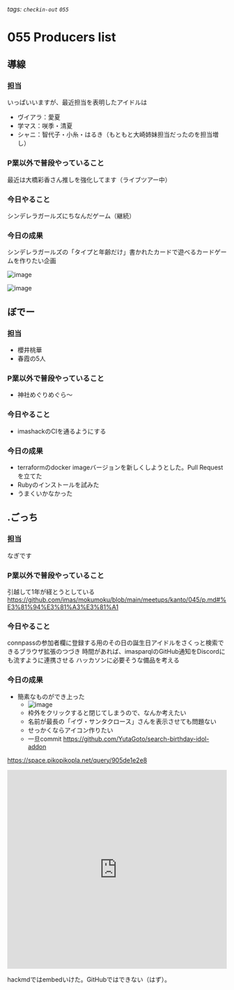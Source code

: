 ###### tags: `checkin-out` `055`

# 055 Producers list

## 導線

### 担当

いっぱいいますが、最近担当を表明したアイドルは

- ヴイアラ：愛夏
- 学マス：咲季・清夏
- シャニ：智代子・小糸・はるき（もともと大崎姉妹担当だったのを担当増し）

### P業以外で普段やっていること

最近は大橋彩香さん推しを強化してます（ライブツアー中）

### 今日やること

シンデレラガールズにちなんだゲーム（継続）

### 今日の成果

シンデレラガールズの「タイプと年齢だけ」書かれたカードで遊べるカードゲームを作りたい企画

![image](https://hackmd.io/_uploads/r1O5JcUdR.png)

![image](https://hackmd.io/_uploads/rkZJJoIuR.png)

## ぼでー

### 担当

- 櫻井桃華
- 春霞の5人

### P業以外で普段やっていること

- 神社めぐりめぐら～

### 今日やること

- imashackのCIを通るようにする

### 今日の成果

- terraformのdocker imageバージョンを新しくしようとした。Pull Requestを立てた
- Rubyのインストールを試みた
- うまくいかなかった

## .ごっち

### 担当

なぎです

### P業以外で普段やっていること

引越して1年が経とうとしている
https://github.com/imas/mokumoku/blob/main/meetups/kanto/045/p.md#%E3%81%94%E3%81%A3%E3%81%A1

### 今日やること

connpassの参加者欄に登録する用のその日の誕生日アイドルをさくっと検索できるブラウザ拡張のつづき
時間があれば、imasparqlのGitHub通知をDiscordにも流すように連携させる
ハッカソンに必要そうな備品を考える

### 今日の成果

- 簡素なものができ上った
  - ![image](https://hackmd.io/_uploads/HJlYlY8uR.png)
  - 枠外をクリックすると閉じてしまうので、なんか考えたい
  - 名前が最長の「イヴ・サンタクロース」さんを表示させても問題ない
  - せっかくならアイコン作りたい
  - 一旦commit https://github.com/YutaGoto/search-birthday-idol-addon

https://space.pikopikopla.net/query/905de1e2e8

<iframe src="https://space.pikopikopla.net/embed/905de1e2e8" class="space-pikopikoplanet-embed" style="border: 0; overflow: hidden; width: 100%; height: 457px;"></iframe><script defer src="https://space.pikopikopla.net/embed.js"></script>

hackmdではembedいけた。GitHubではできない（はず）。
